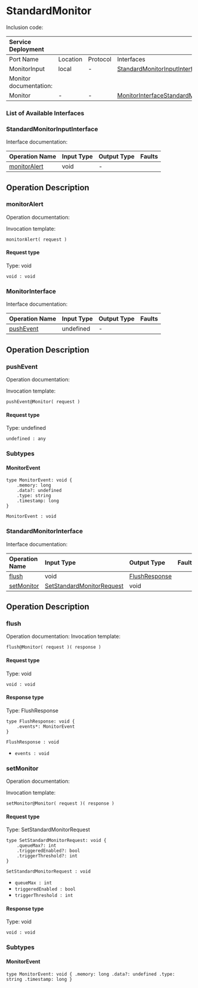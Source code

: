 <!-- markdownlint-disable -->

# StandardMonitor

Inclusion code: 

| Service Deployment |  |  |  |
| :--- | :--- | :--- | :--- |
| Port Name | Location | Protocol | Interfaces |
| MonitorInput | local | - | [StandardMonitorInputInterface](standard_monitor.md#StandardMonitorInputInterface) |
| Monitor documentation: |  |  |  |
| Monitor | - | - | [MonitorInterface](standard_monitor.md#MonitorInterface)[StandardMonitorInterface](standard_monitor.md#StandardMonitorInterface) |

### List of Available Interfaces

### StandardMonitorInputInterface <a id="StandardMonitorInputInterface"></a>

Interface documentation:

| Operation Name | Input Type | Output Type | Faults |
| :--- | :--- | :--- | :--- |
| [monitorAlert](standard_monitor.md#monitorAlert) | void |  - |  |

## Operation Description

### monitorAlert <a id="monitorAlert"></a>

Operation documentation:

Invocation template:

```jolie
monitorAlert( request )
```

#### Request type

Type: void

`void : void`

### MonitorInterface <a id="MonitorInterface"></a>

Interface documentation:

| Operation Name | Input Type | Output Type | Faults |
| :--- | :--- | :--- | :--- |
| [pushEvent](standard_monitor.md#pushEvent) | undefined |  - |  |

## Operation Description

### pushEvent <a id="pushEvent"></a>

Operation documentation:

Invocation template:

```jolie
pushEvent@Monitor( request )
```

#### Request type

Type: undefined

`undefined : any`

### Subtypes

#### MonitorEvent <a id="MonitorEvent"></a>

```jolie
type MonitorEvent: void {
    .memory: long
    .data?: undefined
    .type: string
    .timestamp: long
}
```

 `MonitorEvent : void`

### StandardMonitorInterface <a id="StandardMonitorInterface"></a>

 Interface documentation:

| Operation Name | Input Type | Output Type | Faults |
| :--- | :--- | :--- | :--- |
| [flush](standard_monitor.md#flush) | void | [FlushResponse](standard_monitor.md#FlushResponse) |  |
| [setMonitor](standard_monitor.md#setMonitor) | [SetStandardMonitorRequest](standard_monitor.md#SetStandardMonitorRequest) | void |  |

## Operation Description

### flush <a id="flush"></a>

 Operation documentation: Invocation template:

```jolie
flush@Monitor( request )( response )
```

#### Request type

Type: void

`void : void`

#### Response type <a id="FlushResponse"></a>

Type: FlushResponse

```jolie
type FlushResponse: void {
    .events*: MonitorEvent
}
```

`FlushResponse : void`

* `events : void`

### setMonitor <a id="setMonitor"></a>

Operation documentation:

Invocation template:

```jolie
setMonitor@Monitor( request )( response )
```

#### Request type <a id="SetStandardMonitorRequest"></a>

Type: SetStandardMonitorRequest

```jolie
type SetStandardMonitorRequest: void {
    .queueMax?: int
    .triggeredEnabled?: bool
    .triggerThreshold?: int
}
```

`SetStandardMonitorRequest : void`

* `queueMax : int`
* `triggeredEnabled : bool`
* `triggerThreshold : int`

#### Response type

Type: void

`void : void`

### Subtypes

#### MonitorEvent <a id="MonitorEvent"></a>

```
type MonitorEvent: void { .memory: long .data?: undefined .type: string .timestamp: long }
```

